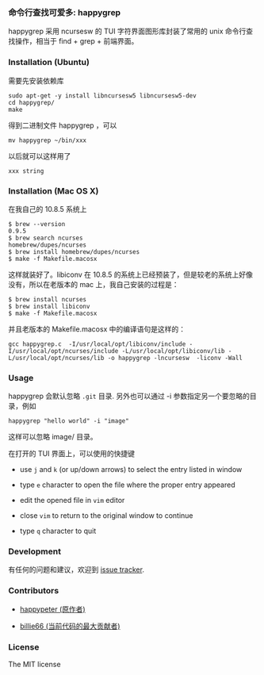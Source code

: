 ### 命令行查找可爱多: happygrep

happygrep 采用 ncursesw 的 TUI 字符界面图形库封装了常用的 unix 命令行查找操作，相当于 find + grep + 前端界面。


### Installation (Ubuntu)

需要先安装依赖库

    sudo apt-get -y install libncursesw5 libncursesw5-dev
    cd happygrep/
    make
    
得到二进制文件 happygrep ，可以

    mv happygrep ~/bin/xxx
    
以后就可以这样用了

    xxx string

### Installation (Mac OS X)

在我自己的 10.8.5 系统上

    $ brew --version
    0.9.5
    $ brew search ncurses
    homebrew/dupes/ncurses
    $ brew install homebrew/dupes/ncurses
    $ make -f Makefile.macosx

这样就装好了。libiconv 在 10.8.5
的系统上已经预装了，但是较老的系统上好像没有，所以在老版本的 mac
上，我自己安装的过程是：

    $ brew install ncurses
    $ brew install libiconv
    $ make -f Makefile.macosx

并且老版本的 Makefile.macosx 中的编译语句是这样的：

    gcc happygrep.c  -I/usr/local/opt/libiconv/include -I/usr/local/opt/ncurses/include -L/usr/local/opt/libiconv/lib -L/usr/local/opt/ncurses/lib -o happygrep -lncursesw  -liconv -Wall

### Usage

happygrep 会默认忽略 `.git` 目录. 另外也可以通过 -i 参数指定另一个要忽略的目录，例如

    happygrep "hello world" -i "image"

这样可以忽略 image/ 目录。


在打开的 TUI 界面上，可以使用的快捷键


* use `j` and `k` (or up/down arrows) to select the entry listed in window

* type `e` character to open the file where the proper entry appeared

* edit the opened file in `vim` editor

* close `vim` to return to the original window to continue

* type `q` character to quit

### Development

有任何的问题和建议，欢迎到 [issue
tracker](https://github.com/happypeter/happygrep/issues).

### Contributors

* [happypeter (原作者)](https://github.com/happypeter)

* [billie66 (当前代码的最大贡献者)](https://github.com/billie66)


### License

The MIT license

